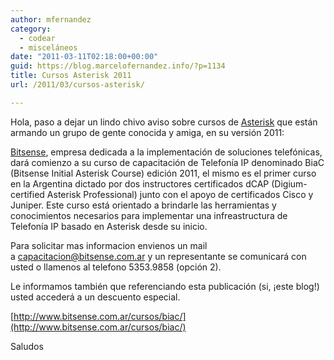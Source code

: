 ```yaml
---
author: mfernandez
category:
  - codear
  - misceláneos
date: "2011-03-11T02:18:00+00:00"
guid: https://blog.marcelofernandez.info/?p=1134
title: Cursos Asterisk 2011
url: /2011/03/cursos-asterisk/

---
```

Hola, paso a dejar un lindo chivo aviso sobre cursos de [Asterisk](http://www.asterisk.org/) que están armando un grupo de gente conocida y amiga, en su versión 2011:

[Bitsense](http://www.bitsense.com.ar), empresa dedicada a la implementación de soluciones telefónicas, dará comienzo a su curso de capacitación de Telefonía IP denominado BiaC (Bitsense Initial Asterisk Course) edición 2011, el mismo es el primer curso en la Argentina dictado por dos instructores certificados dCAP (Digium-certified Asterisk Professional) junto con el apoyo de certificados Cisco y Juniper. Este curso está orientado a brindarle las herramientas y conocimientos necesarios para implementar una infreastructura de Telefonía IP basado en Asterisk desde su inicio.

Para solicitar mas informacion envienos un mail a [capacitacion@bitsense.com.ar](mailto:capacitacion@bitsense.com.ar) y un representante se comunicará con usted o llamenos al telefono 5353.9858 (opción 2).

Le informamos también que referenciando esta publicación (si, ¡este blog!) usted accederá a un descuento especial.

[http://www.bitsense.com.ar/cursos/biac/](http://www.bitsense.com.ar/cursos/biac/)

Saludos
